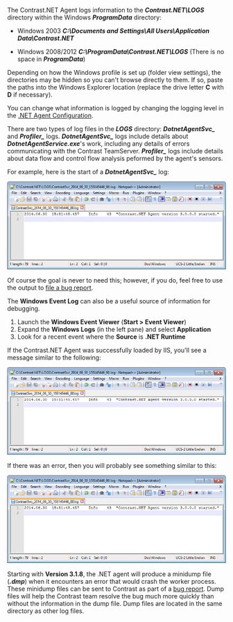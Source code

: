 <!--
title: "Getting .NET Agent Logs"
description: "Instructions on using .NET agent logs"
-->

The Contrast.NET Agent logs information to the ***Contrast.NET\LOGS*** directory within the Windows ***ProgramData*** directory:

* Windows 2003
    ***C:\Documents and Settings\All Users\Application Data\Contrast.NET***

* Windows 2008/2012 
    ***C:\ProgramData\Contrast.NET\LOGS*** (There is no space in ***ProgramData***)

Depending on how the Windows profile is set up (folder view settings), the directories may be hidden so you can't browse directly to them. If so, paste the paths into the Windows Explorer location (replace the drive letter **C** with **D** if necessary).

You can change what information is logged by changing the logging level in the [.NET Agent Configuration](user_netconfig.html#config).

There are two types of log files in the ***LOGS*** directory: ***DotnetAgentSvc_*** and ***Profiler_*** logs. ***DotnetAgentSvc_*** logs include details about ***DotnetAgentService.exe***'s work, including any details of errors communicating with the Contrast TeamServer. ***Profiler_*** logs include details about data flow and control flow analysis peformed by the agent's sensors.

For example, here is the start of a ***DotnetAgentSvc_*** log:

<a href="assets/images/KB3-e04_1.jpg" rel="lightbox" title="ContrastSvc_ Log"><img class="thumbnail" src="assets/images/KB3-e04_1.jpg"/></a>

Of course the goal is never to need this; however, if you do, feel free to use the output to [file a bug report](mailto:bugs@contrastsecurity.com).

The **Windows Event Log** can also be a useful source of information for debugging.

1. Launch the **Windows Event Viewer** (**Start > Event Viewer**)
2. Expand the **Windows Logs** (in the left pane) and select **Application**
3. Look for a recent event where the **Source** is **.NET Runtime**

If the Contrast.NET Agent was successfully loaded by IIS, you'll see a message similar to the following:

<a href="assets/images/KB3-e04_1.jpg" rel="lightbox" title="Success Message"><img class="thumbnail" src="assets/images/KB3-e04_1.jpg"/></a>

If there was an error, then you will probably see something similar to this:

<a href="assets/images/KB3-e04_1.jpg" rel="lightbox" title="Error Message"><img class="thumbnail" src="assets/images/KB3-e04_1.jpg"/></a>

Starting with **Version 3.1.8**, the .NET agent will produce a minidump file (***.dmp***) when it encounters an error that would crash the worker process. These minidump files can be sent to Contrast as part of a [bug report](https://support.contrastsecurity.com/tickets/new). Dump files will help the Contrast team resolve the bug much more quickly than without the information in the dump file. Dump files are located in the same directory as other log files.
